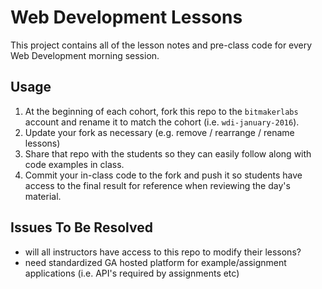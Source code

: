 # Web Development Lessons

This project contains all of the lesson notes and pre-class code for every Web Development morning session.

## Usage

  1. At the beginning of each cohort, fork this repo to the `bitmakerlabs` account and rename it to match the cohort (i.e. `wdi-january-2016`).
  2. Update your fork as necessary (e.g. remove / rearrange / rename lessons)
  3. Share that repo with the students so they can easily follow along with code examples in class.
  4. Commit your in-class code to the fork and push it so students have access to the final result for reference when reviewing the day's material.

## Issues To Be Resolved

* will all instructors have access to this repo to modify their lessons?
* need standardized GA hosted platform for example/assignment applications (i.e. API's required by assignments etc)
